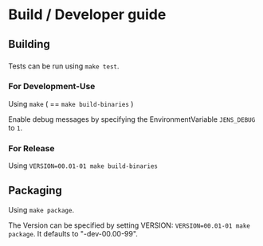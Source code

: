 # Build / Developer guide

## Building
###
Tests can be run using `make test`.
### For Development-Use
Using `make` ( == `make build-binaries` )

Enable debug messages by specifying the EnvironmentVariable `JENS_DEBUG` to `1`.
### For Release
Using `VERSION=00.01-01 make build-binaries`

## Packaging
Using `make package`.

The Version can be specified by setting VERSION: `VERSION=00.01-01 make package`. It defaults to "-dev-00.00-99". 
